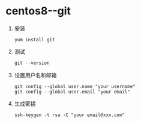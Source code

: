 # centos8--git

1. 安装

   ```shell
   yum install git
   ```

2. 测试

   ```js
   git --version
   ```

3. 设置用户名和邮箱

   ```shell
   git config --global user.name "your username"
   git config --global user.email "your email"
   ```

4. 生成密钥

   ```shell
   ssh-keygen -t rsa -C "your email@xxx.com"
   ```

   